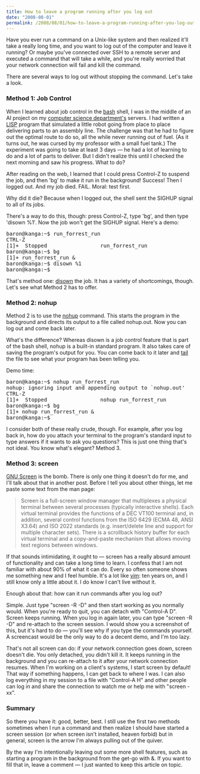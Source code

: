 ```yaml
---
title: How to leave a program running after you log out
date: "2008-08-01"
permalink: /2008/08/01/how-to-leave-a-program-running-after-you-log-out/
---
```

Have you ever run a command on a Unix-like system and then realized it'll take a really long time, and you want to log out of the computer and leave it running? Or maybe you've connected over SSH to a remote server and executed a command that will take a while, and you're really worried that your network connection will fail and kill the command.

There are several ways to log out without stopping the command. Let's take a look.

### Method 1: Job Control

When I learned about job control in the [bash][1] shell, I was in the middle of an AI project on my [computer science department's][2] servers. I had written a [LISP][3] program that simulated a little robot going from place to place delivering parts to an assembly line. The challenge was that he had to figure out the optimal route to do so, all the while never running out of fuel. (As it turns out, he was cursed by my professor with a small fuel tank.) The experiment was going to take at least 3 days &#8212; he had a lot of learning to do and a lot of parts to deliver. But I didn't realize this until I checked the next morning and saw his progress. What to do?

After reading on the web, I learned that I could press Control-Z to suspend the job, and then 'bg' to make it run in the background! Success! Then I logged out. And my job died. FAIL. Moral: test first.

Why did it die? Because when I logged out, the shell sent the SIGHUP signal to all of its jobs.

There's a way to do this, though: press Control-Z, type 'bg', and then type 'disown %1&#8242;. Now the job won't get the SIGHUP signal. Here's a demo:

<pre>baron@kanga:~$ run_forrest_run 
CTRL-Z
[1]+  Stopped                 run_forrest_run
baron@kanga:~$ bg
[1]+ run_forrest_run &#038;
baron@kanga:~$ disown %1
baron@kanga:~$</pre>

That's method one: [disown][4] the job. It has a variety of shortcomings, though. Let's see what Method 2 has to offer.

### Method 2: nohup

Method 2 is to use the [nohup][5] command. This starts the program in the background and directs its output to a file called nohup.out. Now you can log out and come back later.

What's the difference? Whereas disown is a job control feature that is part of the bash shell, nohup is a built-in standard program. It also takes care of saving the program's output for you. You can come back to it later and [tail][6] the file to see what your program has been telling you.

Demo time:

<pre>baron@kanga:~$ nohup run_forrest_run 
nohup: ignoring input and appending output to `nohup.out'
CTRL-Z
[1]+  Stopped                 nohup run_forrest_run
baron@kanga:~$ bg
[1]+ nohup run_forrest_run &#038;
baron@kanga:~$ 
</pre>

I consider both of these really crude, though. For example, after you log back in, how do you attach your terminal to the program's standard input to type answers if it wants to ask you questions? This is just one thing that's not ideal. You know what's elegant? Method 3.

### Method 3: screen

[GNU Screen][7] is the bomb. There is only one thing it doesn't do for me, and I'll talk about that in another post. Before I tell you about other things, let me paste some text from the man page:

> Screen is a full-screen window manager that multiplexes a physical terminal between several processes (typically interactive shells). Each virtual terminal provides the functions of a DEC VT100 terminal and, in addition, several control functions from the ISO 6429 (ECMA 48, ANSI X3.64) and ISO 2022 standards (e.g. insert/delete line and support for multiple character sets). There is a scrollback history buffer for each virtual terminal and a copy-and-paste mechanism that allows moving text regions between windows. 

If that sounds intimidating, it ought to &#8212; screen has a really absurd amount of functionality and can take a long time to learn. I confess that I am not familiar with about 90% of what it can do. Every so often someone shows me something new and I feel humble. It's a lot like [vim][8]: ten years on, and I still know only a little about it. I do know I can't live without it.

Enough about that: how can it run commands after you log out?

Simple. Just type "screen -R -D" and then start working as you normally would. When you're ready to quit, you can detach with "Control-A D". Screen keeps running. When you log in again later, you can type "screen -R -D" and re-attach to the screen session. I would show you a screenshot of this, but it's hard to do &#8212; you'll see why if you type the commands yourself. A screencast would be the only way to do a decent demo, and I'm too lazy.

That's not all screen can do: if your network connection goes down, screen doesn't die. You only detached, you didn't kill it. It keeps running in the background and you can re-attach to it after your network connection resumes. When I'm working on a client's systems, I start screen by default! That way if something happens, I can get back to where I was. I can also log everything in my session to a file with "Control-A H" and other people can log in and share the connection to watch me or help me with "screen -xx".

### Summary

So there you have it: good, better, best. I still use the first two methods sometimes when I run a command and then realize I should have started a screen session (or when screen isn't installed, heaven forbid) but in general, screen is the arrow I'm always pulling out of the quiver.

By the way I'm intentionally leaving out some more shell features, such as starting a program in the background from the get-go with &. If you want to fill that in, leave a comment &#8212; I just wanted to keep this article on topic.

 [1]: http://linux.die.net/man/1/bash
 [2]: http://www.cs.virginia.edu/
 [3]: http://clisp.cons.org/
 [4]: http://linux.die.net/man/1/disown
 [5]: http://linux.die.net/man/1/nohup
 [6]: http://linux.die.net/man/1/tail
 [7]: http://linux.die.net/man/1/screen
 [8]: http://www.vim.org/
